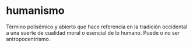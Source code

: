 # humanismo

Término polisémico y abierto que hace referencia en la tradición occidental a una suerte de cualidad moral o esencial de lo humano. Puede o no ser antropocentrismo.
